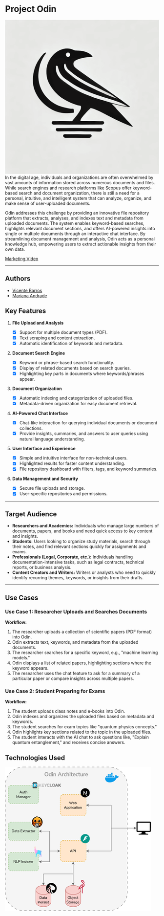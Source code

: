 # Project Odin

![Odin Logo](./docs/images/logo_background.png)
In the digital age, individuals and organizations are often overwhelmed by vast amounts of information stored across numerous documents and files. While search engines and research platforms like Scopus offer keyword-based search and document organization, there is still a need for a personal, intuitive, and intelligent system that can analyze, organize, and make sense of user-uploaded documents.

Odin addresses this challenge by providing an innovative file repository platform that extracts, analyses, and indexes text and metadata from uploaded documents. The system enables keyword-based searches, highlights relevant document sections, and offers AI-powered insights into single or multiple documents through an interactive chat interface. By streamlining document management and analysis, Odin acts as a personal knowledge hub, empowering users to extract actionable insights from their own data.

[Marketing Video](https://uapt33090-my.sharepoint.com/personal/vmabarros_ua_pt/_layouts/15/stream.aspx?id=%2Fpersonal%2Fvmabarros%5Fua%5Fpt%2FDocuments%2Fmei%2Dtdw%2Dp1%2Emp4&nav=eyJyZWZlcnJhbEluZm8iOnsicmVmZXJyYWxBcHAiOiJPbmVEcml2ZUZvckJ1c2luZXNzIiwicmVmZXJyYWxBcHBQbGF0Zm9ybSI6IldlYiIsInJlZmVycmFsTW9kZSI6InZpZXciLCJyZWZlcnJhbFZpZXciOiJNeUZpbGVzTGlua0NvcHkifX0&ga=1&referrer=StreamWebApp%2EWeb&referrerScenario=AddressBarCopied%2Eview%2E758fd81d%2De78a%2D400f%2D8b14%2D791961c1b925)

---

## Authors

- [Vicente Barros](https://github.com/v1centebarros)
- [Mariana Andrade](https://github.com/MarianaAndrad)

## Key Features

1. **File Upload and Analysis**
   
   - [x] Support for multiple document types (PDF).
   - [x] Text scraping and content extraction.
   - [x] Automatic identification of keywords and metadata.

2. **Document Search Engine**
   
   - [x] Keyword or phrase-based search functionality.
   - [x] Display of related documents based on search queries.
   - [x] Highlighting key parts in documents where keywords/phrases appear.

3. **Document Organization**
   
   - [x] Automatic indexing and categorization of uploaded files.
   - [x] Metadata-driven organization for easy document retrieval.

4. **AI-Powered Chat Interface**
   
   - [x] Chat-like interaction for querying individual documents or document collections.
   - [x] Provide insights, summaries, and answers to user queries using natural language understanding.

5. **User Interface and Experience**
   
   - [x] Simple and intuitive interface for non-technical users.
   - [x] Highlighted results for faster content understanding.
   - [x] File repository dashboard with filters, tags, and keyword summaries.

6. **Data Management and Security**
   
   - [x] Secure file uploads and storage.
   - [x] User-specific repositories and permissions.

---

## Target Audience

- **Researchers and Academics:** Individuals who manage large numbers of documents, papers, and books and need quick access to key content and insights.
- **Students:** Users looking to organize study materials, search through their notes, and find relevant sections quickly for assignments and exams.
- **Professionals (Legal, Corporate, etc.):** Individuals handling documentation-intensive tasks, such as legal contracts, technical reports, or business analysis.
- **Content Creators and Writers:** Writers or analysts who need to quickly identify recurring themes, keywords, or insights from their drafts.

---

## Use Cases

### Use Case 1: Researcher Uploads and Searches Documents

**Workflow:**

1. The researcher uploads a collection of scientific papers (PDF format) into Odin.
2. Odin extracts text, keywords, and metadata from the uploaded documents.
3. The researcher searches for a specific keyword, e.g., "machine learning models."
4. Odin displays a list of related papers, highlighting sections where the keyword appears.
5. The researcher uses the chat feature to ask for a summary of a particular paper or compare insights across multiple papers.

### Use Case 2: Student Preparing for Exams

**Workflow:**

1. The student uploads class notes and e-books into Odin.
2. Odin indexes and organizes the uploaded files based on metadata and keywords.
3. The student searches for exam topics like "quantum physics concepts."
4. Odin highlights key sections related to the topic in the uploaded files.
5. The student interacts with the AI chat to ask questions like, "Explain quantum entanglement," and receives concise answers.

## Technologies Used

![Architecture Diagram](./docs/images/architecture.png)
